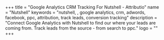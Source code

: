 +++
title = "Google Analytics CRM Tracking For Nutshell - Attributio"
name = "Nutshell"
keywords = "nutshell, , google analytics, crm, adwords, facebook, ppc, attribution, track leads, conversion tracking"
description = "Connect Google Analytics with Nutshell to find our where your leads are coming from. Track leads from the source - from search to ppc."
logo = ""
+++
